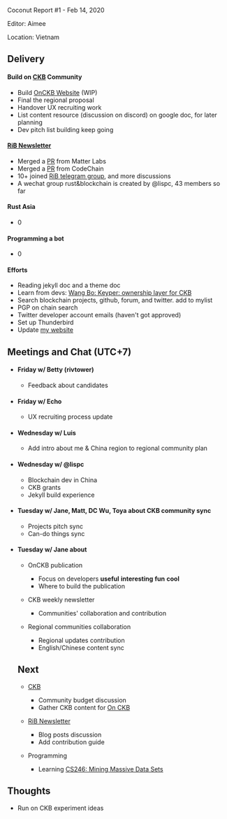 Coconut Report #1 - Feb 14, 2020

Editor: Aimee

Location: Vietnam

## Delivery

#### Build on [CKB][ckb-github] Community

- Build [OnCKB Website][onckb-website] (WIP)
- Final the regional proposal
- Handover UX recruiting work
- List content resource (discussion on discord) on google doc, for later planning
- Dev pitch list building keep going


#### [RiB Newsletter][rib-github]

- Merged a [PR](https://github.com/rust-in-blockchain/awesome-blockchain-rust/pull/2) from Matter Labs
- Merged a [PR](https://github.com/rust-in-blockchain/Rust-in-Blockchain/pull/5) from CodeChain
- 10+ joined [RiB telegram group](https://t.me/rustinblockchain), and more discussions
- A wechat group rust&blockchain is created by @lispc, 43 members so far


#### Rust Asia

- 0


#### Programming a bot

- 0


#### Efforts

- Reading jekyll doc and a theme doc
- Learn from devs: [Wang Bo: Keyper: ownership layer for CKB](https://www.youtube.com/watch?v=LOg8PfPAlpQ)
- Search blockchain projects, github, forum, and twitter. add to mylist
- PGP on chain search
- Twitter developer account emails (haven't got approved)
- Set up Thunderbird
- Update [my website](https://aimeedeer.com/)


## Meetings and Chat (UTC+7)

- #### Friday w/ Betty (rivtower)

    - Feedback about candidates

- #### Friday w/ Echo

    - UX recruiting process update

- #### Wednesday w/ Luis

    - Add intro about me & China region to regional community plan

- #### Wednesday w/ @lispc

    - Blockchain dev in China
    - CKB grants
    - Jekyll build experience

- #### Tuesday w/ Jane, Matt, DC Wu, Toya about CKB community sync

    - Projects pitch sync
    - Can-do things sync

- #### Tuesday w/ Jane about

    - OnCKB publication
        - Focus on developers **useful** **interesting** **fun** **cool**
        - Where to build the publication

    - CKB weekly newsletter
        - Communities' collaboration and contribution

    - Regional communities collaboration
        - Regional updates contribution
        - English/Chinese content sync  


  ## Next

  - [CKB][ckb-github]
      - Community budget discussion
      - Gather CKB content for [On CKB](https://www.onckb.com/about.html)

  - [RiB Newsletter][rib-github]
      - Blog posts discussion
      - Add contribution guide

  - Programming
      - Learning [CS246: Mining Massive Data Sets](https://web.stanford.edu/class/cs246/)

## Thoughts

- Run on CKB experiment ideas


[ckb-github]: https://github.com/nervosnetwork/ckb
[rib-github]: https://github.com/rust-in-blockchain/Rust-in-Blockchain
[onckb-website]: https://www.onckb.com/
